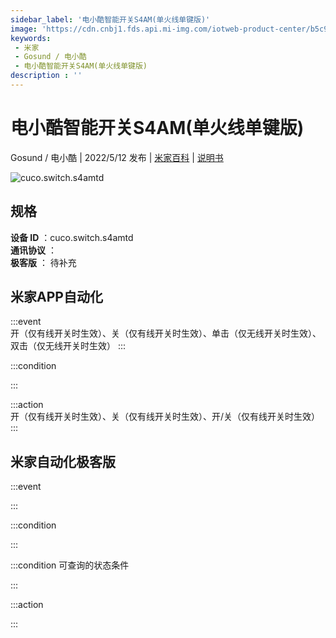 ```yaml
---
sidebar_label: '电小酷智能开关S4AM(单火线单键版)'
image: 'https://cdn.cnbj1.fds.api.mi-img.com/iotweb-product-center/b5c930e0452675331d8e4d67499c5c82_1626834944492.png?GalaxyAccessKeyId=AKVGLQWBOVIRQ3XLEW&Expires=9223372036854775807&Signature=BsNBVjsROeZMpm7qZ5nfnfeqBPI='
keywords: 
 - 米家
 - Gosund / 电小酷
 - 电小酷智能开关S4AM(单火线单键版)
description : ''
---
```

# 电小酷智能开关S4AM(单火线单键版)

Gosund / 电小酷 | 2022/5/12 发布 | [米家百科](https://home.mi.com/webapp/content/baike/product/index.html?model=cuco.switch.s4amtd) | [说明书](https://home.mi.com/views/introduction.html?model=cuco.switch.s4amtd&region=cn)

![cuco.switch.s4amtd](https://cdn.cnbj1.fds.api.mi-img.com/iotweb-product-center/b5c930e0452675331d8e4d67499c5c82_1626834944492.png?GalaxyAccessKeyId=AKVGLQWBOVIRQ3XLEW&Expires=9223372036854775807&Signature=BsNBVjsROeZMpm7qZ5nfnfeqBPI=)

## 规格  
> 
**设备 ID** ：cuco.switch.s4amtd  
**通讯协议** ：  
**极客版**  ： 待补充 


## 米家APP自动化  

:::event  
开（仅有线开关时生效）、关（仅有线开关时生效）、单击（仅无线开关时生效）、双击（仅无线开关时生效）
:::

:::condition  

:::

:::action   
开（仅有线开关时生效）、关（仅有线开关时生效）、开/关（仅有线开关时生效）
:::

## 米家自动化极客版  

:::event  

:::

:::condition  

:::

:::condition 可查询的状态条件  

:::

:::action  

:::

        
